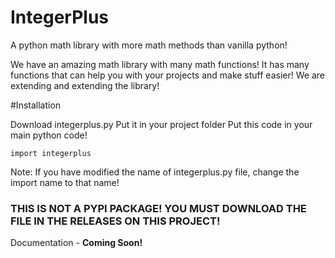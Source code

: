 # IntegerPlus
A python math library with more math methods than vanilla python!

We have an amazing math library with many math functions! It has many functions that can help you with your projects and make stuff easier! We are extending and extending the library!

#Installation

Download integerplus.py
Put it in your project folder
Put this code in your main python code!
```
import integerplus
```
Note: If you have modified the name of integerplus.py file, change the import name to that name!
### THIS IS NOT A PYPI PACKAGE! YOU MUST DOWNLOAD THE FILE IN THE RELEASES ON THIS PROJECT!

Documentation - **Coming Soon!**
